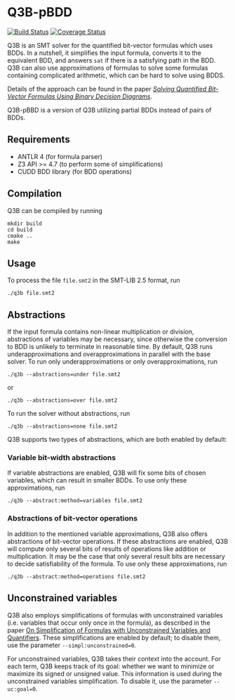 # Q3B-pBDD

[![Build Status](https://travis-ci.org/martinjonas/Q3B.svg?branch=dev)](https://travis-ci.org/martinjonas/Q3B)
[![Coverage Status](https://coveralls.io/repos/github/martinjonas/Q3B/badge.svg?branch=dev)](https://coveralls.io/github/martinjonas/Q3B?branch=dev)

Q3B is an SMT solver for the quantified bit-vector formulas which uses
BDDs. In a nutshell, it simplifies the input formula, converts it to
the equivalent BDD, and answers `sat` if there is a satisfying path in
the BDD. Q3B can also use approximations of formulas to solve some
formulas containing complicated arithmetic, which can be hard to solve
using BDDS.

Details of the approach can be found in the paper [*Solving Quantified
Bit-Vector Formulas Using Binary Decision
Diagrams*](https://link.springer.com/chapter/10.1007/978-3-319-40970-2_17).

Q3B-pBBD is a version of Q3B utilizing partial BDDs instead of pairs of BDDs.

## Requirements
* ANTLR 4 (for formula parser)
* Z3 API >= 4.7 (to perform some of simplifications)
* CUDD BDD library (for BDD operations)

## Compilation
Q3B can be compiled by running

```
mkdir build
cd build
cmake ..
make
```

## Usage
To process the file `file.smt2` in the SMT-LIB 2.5 format, run

```
./q3b file.smt2
```

## Abstractions

If the input formula contains non-linear multiplication or division,
abstractions of variables may be necessary, since otherwise the
conversion to BDD is unlikely to terminate in reasonable time. By
default, Q3B runs underapproximations and overapproximations in
parallel with the base solver. To run only underapproximations or only
overapproximations, run

```
./q3b --abstractions=under file.smt2
```
or
```
./q3b --abstractions=over file.smt2
```

To run the solver without abstractions, run
```
./q3b --abstractions=none file.smt2
```

Q3B supports two types of abstractions, which are both enabled by default:

### Variable bit-width abstractions

If variable abstractions are enabled, Q3B will fix some bits of chosen
variables, which can result in smaller BDDs. To use only these
approximations, run
```
./q3b --abstract:method=variables file.smt2
```

### Abstractions of bit-vector operations

In addition to the mentioned variable approximations, Q3B also offers
abstractions of bit-vector operations. If these abstractions are
enabled, Q3B will compute only several bits of results of operations
like addition or multiplication. It may be the case that only several
result bits are necessary to decide satisfiability of the formula. To use only these
approximations, run
```
./q3b --abstract:method=operations file.smt2
```

## Unconstrained variables

Q3B also employs simplifications of formulas with unconstrained
variables (i.e. variables that occur only once in the formula), as
described in the paper [On Simplification of Formulas with
Unconstrained Variables and
Quantifiers](https://link.springer.com/chapter/10.1007/978-3-319-66263-3_23).
These simplifications are enabled by default; to disable them, use the
parameter `--simpl:unconstrained=0`.

For unconstrained variables, Q3B takes their context into the account.
For each term, Q3B keeps track of its goal: whether we want to
minimize or maximize its signed or unsigned value. This information is
used during the unconstrained variables simplification. To disable it,
use the parameter `--uc:goal=0`.
